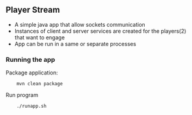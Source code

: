 ## Player Stream
- A simple java app that allow sockets communication
- Instances of client and server services are created for the players(2) that want to engage
- App can be run in a same or separate processes

### Running the app
Package application:

        mvn clean package

Run program

        ./runapp.sh
